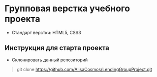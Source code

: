 # Групповая верстка учебного проекта 

* Стандарт верстки: HTML5, CSS3

## Инструкция для старта проекта 

* Склонировать данный репозиторий

> git clone https://github.com/AlisaCosmos/LendingGroupProject.git


